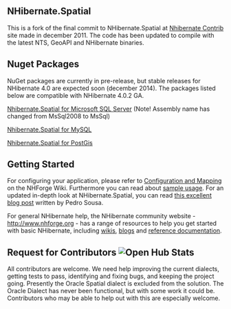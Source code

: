 ## NHibernate.Spatial

This is a fork of the final commit to NHibernate.Spatial at [Nhibernate Contrib][NHContrib] site made in december 2011. 
The code has been updated to compile with the latest NTS, GeoAPI and NHibernate binaries.

## Nuget Packages

NuGet packages are currently in pre-release, but stable releases for NHibernate 4.0 are expected soon (december 2014). The packages listed below are compatible with NHibernate 4.0.2 GA.

[Nhibernate.Spatial for Microsoft SQL Server](https://www.nuget.org/packages/NHibernate.Spatial.MsSql/) (Note! Assembly name has changed from MsSql2008 to MsSql)

[Nhibernate.Spatial for MySQL](https://www.nuget.org/packages/NHibernate.Spatial.MySQL/)

[Nhibernate.Spatial for PostGis](https://www.nuget.org/packages/NHibernate.Spatial.PostGis/)

## Getting Started
For configuring your application, please refer to [Configuration and Mapping](http://nhibernate.info/doc/spatial/configuration-and-mapping.html) on the NHForge Wiki. 
Furthermore you can read about [sample usage](http://nhibernate.info/doc/spatial/sample-usage.html). For an updated in-depth look at NHibernate.Spatial, you can 
read [this excellent blog post](http://build-failed.blogspot.no/2012/02/nhibernate-spatial-part-1.html) written by Pedro Sousa.

For general NHibernate help, the NHibernate community website - <http://www.nhforge.org> - has a range of resources to help you get started with basic NHibernate,
including [wikis][NHWiki], [blogs][NHWiki] and [reference documentation][NH]. 

## Request for Contributors ![Open Hub Stats](https://www.openhub.net/p/5599/widgets/project_partner_badge.gif)
All contributors are welcome. We need help improving the current dialects, getting tests to pass, identifying and fixing bugs, and keeping the project going.
Presently the Oracle Spatial dialect is excluded from the solution. The Oracle Dialect has never been functional, but with some work it could be. 
Contributors who may be able to help out with this are especially welcome. 

[NHWiki]: http://nhforge.org/wikis
[NHBlog]: http://nhforge.org/blogs/nhibernate
[NH]: http://nhforge.org/doc/nh/en/index.html
[NHContrib]: http://sourceforge.net/projects/nhcontrib/
